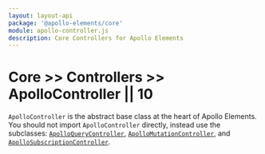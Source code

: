 ```yaml
---
layout: layout-api
package: '@apollo-elements/core'
module: apollo-controller.js
description: Core Controllers for Apollo Elements
---
```

<!-- ----------------------------------------------------------------------------------------
     Welcome! This file includes automatically generated API documentation.
     To edit the docs that appear within, find the original source file under `packages/*`,
     corresponding to the package name and module in this YAML front-matter block.
     Thank you for your interest in Apollo Elements 😁
------------------------------------------------------------------------------------------ -->

# Core >> Controllers >> ApolloController || 10

`ApolloController` is the abstract base class at the heart of Apollo Elements. You should not import `ApolloController` directly, instead use the subclasses: [`ApolloQueryController`](/api/core/controllers/query/), [`ApolloMutationController`](/api/core/controllers/mutation/), and [`ApolloSubscriptionController`](/api/core/controllers/subscription/).
